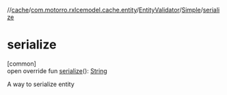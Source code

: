 //[cache](../../../../index.md)/[com.motorro.rxlcemodel.cache.entity](../../index.md)/[EntityValidator](../index.md)/[Simple](index.md)/[serialize](serialize.md)

# serialize

[common]\
open override fun [serialize](serialize.md)(): [String](https://kotlinlang.org/api/latest/jvm/stdlib/kotlin/-string/index.html)

A way to serialize entity
